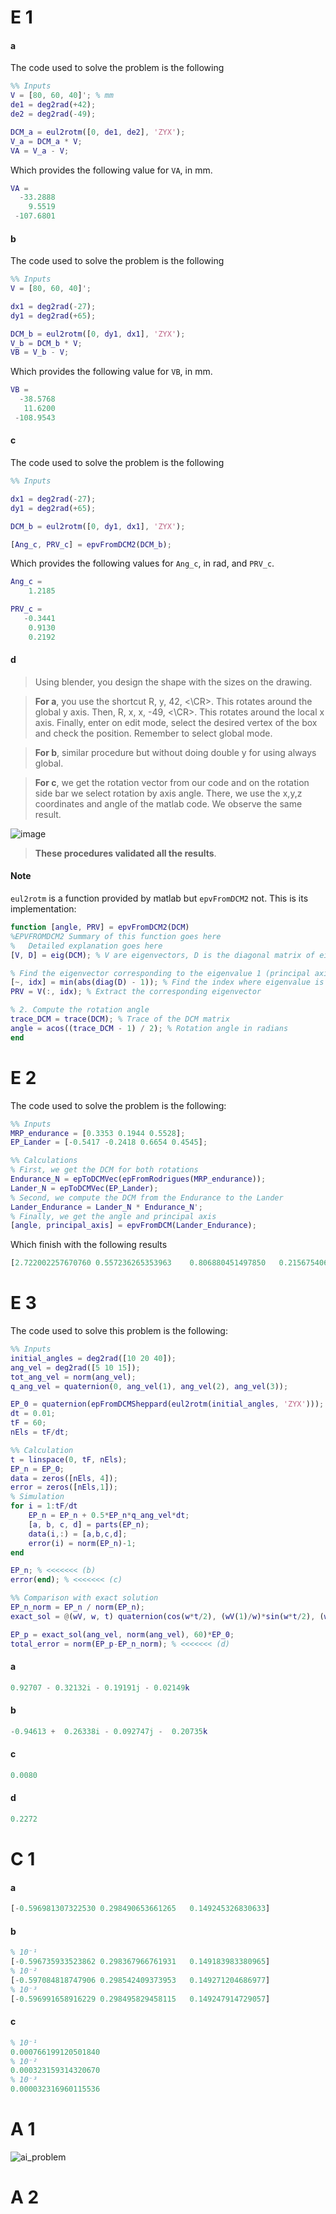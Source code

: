 # E 1
#### a
The code used to solve the problem is the following
```matlab
%% Inputs
V = [80, 60, 40]'; % mm
de1 = deg2rad(+42);
de2 = deg2rad(-49);

DCM_a = eul2rotm([0, de1, de2], 'ZYX');
V_a = DCM_a * V;
VA = V_a - V;
```
Which provides the following value for `VA`, in mm.
```matlab
VA =
  -33.2888
    9.5519
 -107.6801

```
#### b
The code used to solve the problem is the following
```matlab
%% Inputs
V = [80, 60, 40]';

dx1 = deg2rad(-27);
dy1 = deg2rad(+65);

DCM_b = eul2rotm([0, dy1, dx1], 'ZYX');
V_b = DCM_b * V;
VB = V_b - V;
```
Which provides the following value for `VB`, in mm.
```matlab
VB =
  -38.5768
   11.6200
 -108.9543
```
#### c
The code used to solve the problem is the following
```matlab
%% Inputs

dx1 = deg2rad(-27);
dy1 = deg2rad(+65);

DCM_b = eul2rotm([0, dy1, dx1], 'ZYX');

[Ang_c, PRV_c] = epvFromDCM2(DCM_b);

```
Which provides the following values for `Ang_c`, in rad, and `PRV_c`.
```matlab
Ang_c =
    1.2185

PRV_c =
   -0.3441
    0.9130
    0.2192
```
#### d
> Using blender, you design the shape with the sizes on the drawing.

> **For a**, you use the shortcut R, y, 42, <\CR>. This rotates around the  global y axis. Then, R, x, x, -49, <\CR>. This rotates around the local x axis. Finally, enter on edit mode, select the desired vertex of the box and check the position. Remember to select global mode.

> **For b**, similar procedure but without doing double y for using always global.

> **For c**, we get the rotation vector from our code and on the rotation side bar we select rotation by axis angle. There, we use the x,y,z coordinates and angle of the matlab code. We observe the same result.


![image](https://github.com/user-attachments/assets/18c96dab-7b87-40d8-9057-0e16e22ec330)


> **These procedures validated all the results**.

#### Note
`eul2rotm` is a function provided by matlab but `epvFromDCM2` not. This is its implementation:
```matlab
function [angle, PRV] = epvFromDCM2(DCM)
%EPVFROMDCM2 Summary of this function goes here
%   Detailed explanation goes here
[V, D] = eig(DCM); % V are eigenvectors, D is the diagonal matrix of eigenvalues

% Find the eigenvector corresponding to the eigenvalue 1 (principal axis)
[~, idx] = min(abs(diag(D) - 1)); % Find the index where eigenvalue is 1
PRV = V(:, idx); % Extract the corresponding eigenvector

% 2. Compute the rotation angle
trace_DCM = trace(DCM); % Trace of the DCM matrix
angle = acos((trace_DCM - 1) / 2); % Rotation angle in radians
end
```
# E 2
The code used to solve the problem is the following:
```matlab
%% Inputs
MRP_endurance = [0.3353 0.1944 0.5528];
EP_Lander = [-0.5417 -0.2418 0.6654 0.4545];

%% Calculations
% First, we get the DCM for both rotations
Endurance_N = epToDCMVec(epFromRodrigues(MRP_endurance));
Lander_N = epToDCMVec(EP_Lander);
% Second, we compute the DCM from the Endurance to the Lander
Lander_Endurance = Lander_N * Endurance_N';
% Finally, we get the angle and principal axis
[angle, principal_axis] = epvFromDCM(Lander_Endurance);
```
Which finish with the following results
```matlab
[2.722002257670760 0.557236265353963	0.806880451497850	0.215675406315517]
```

# E 3
The code used to solve this problem is the following:
```matlab
%% Inputs
initial_angles = deg2rad([10 20 40]);
ang_vel = deg2rad([5 10 15]);
tot_ang_vel = norm(ang_vel);
q_ang_vel = quaternion(0, ang_vel(1), ang_vel(2), ang_vel(3));

EP_0 = quaternion(epFromDCMSheppard(eul2rotm(initial_angles, 'ZYX'))); % <<<<<<< (a)
dt = 0.01;
tF = 60;
nEls = tF/dt;

%% Calculation
t = linspace(0, tF, nEls);
EP_n = EP_0;
data = zeros([nEls, 4]);
error = zeros([nEls,1]);
% Simulation
for i = 1:tF/dt
    EP_n = EP_n + 0.5*EP_n*q_ang_vel*dt;
    [a, b, c, d] = parts(EP_n);
    data(i,:) = [a,b,c,d];
    error(i) = norm(EP_n)-1;
end

EP_n; % <<<<<<< (b)
error(end); % <<<<<<< (c)

%% Comparison with exact solution
EP_n_norm = EP_n / norm(EP_n);
exact_sol = @(wV, w, t) quaternion(cos(w*t/2), (wV(1)/w)*sin(w*t/2), (wV(2)/w)*sin(w*t/2), (wV(3)/w)*sin(w*t/2));

EP_p = exact_sol(ang_vel, norm(ang_vel), 60)*EP_0;
total_error = norm(EP_p-EP_n_norm); % <<<<<<< (d)
```

#### a
```matlab
0.92707 - 0.32132i - 0.19191j - 0.02149k
```
#### b
```matlab
-0.94613 +  0.26338i - 0.092747j -  0.20735k
```
#### c
```matlab
0.0080
```
#### d
```matlab
0.2272
```
# C 1
#### a
```matlab
[-0.596981307322530	0.298490653661265	0.149245326830633]
```
#### b
```matlab
% 10⁻¹
[-0.596735933523862	0.298367966761931	0.149183983380965]
% 10⁻²
[-0.597084818747906	0.298542409373953	0.149271204686977]
% 10⁻³
[-0.596991658916229	0.298495829458115	0.149247914729057]
```
#### c
```matlab
% 10⁻¹
0.000766199120501840
% 10⁻²
0.000323159314320670
% 10⁻³
0.000032316960115536
```
# A 1
![ai_problem](https://github.com/user-attachments/assets/9df51242-a0f0-4788-8062-439cee51a638)

# A 2